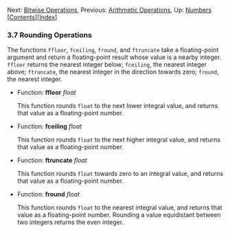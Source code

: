 

Next: [Bitwise Operations](Bitwise-Operations.html), Previous: [Arithmetic Operations](Arithmetic-Operations.html), Up: [Numbers](Numbers.html)   \[[Contents](index.html#SEC_Contents "Table of contents")]\[[Index](Index.html "Index")]

### 3.7 Rounding Operations

The functions `ffloor`, `fceiling`, `fround`, and `ftruncate` take a floating-point argument and return a floating-point result whose value is a nearby integer. `ffloor` returns the nearest integer below; `fceiling`, the nearest integer above; `ftruncate`, the nearest integer in the direction towards zero; `fround`, the nearest integer.

*   Function: **ffloor** *float*

    This function rounds `float` to the next lower integral value, and returns that value as a floating-point number.

<!---->

*   Function: **fceiling** *float*

    This function rounds `float` to the next higher integral value, and returns that value as a floating-point number.

<!---->

*   Function: **ftruncate** *float*

    This function rounds `float` towards zero to an integral value, and returns that value as a floating-point number.

<!---->

*   Function: **fround** *float*

    This function rounds `float` to the nearest integral value, and returns that value as a floating-point number. Rounding a value equidistant between two integers returns the even integer.
